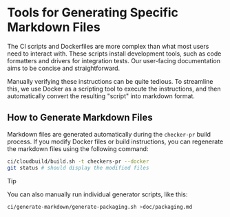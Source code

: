 # Tools for Generating Specific Markdown Files

The CI scripts and Dockerfiles are more complex than what most users need to
interact with. These scripts install development tools, such as code formatters
and drivers for integration tests. Our user-facing documentation aims to be
concise and straightforward.

Manually verifying these instructions can be quite tedious. To streamline this,
we use Docker as a scripting tool to execute the instructions, and then
automatically convert the resulting "script" into markdown format.

## How to Generate Markdown Files

Markdown files are generated automatically during the `checker-pr` build process.
If you modify Docker files or build instructions, you can regenerate the markdown
files using the following command:

```bash
ci/cloudbuild/build.sh -t checkers-pr --docker
git status # should display the modified files
```

> [!TIP]
> You can also manually run individual generator scripts, like this:
> ```bash
> ci/generate-markdown/generate-packaging.sh >doc/packaging.md
> ```
